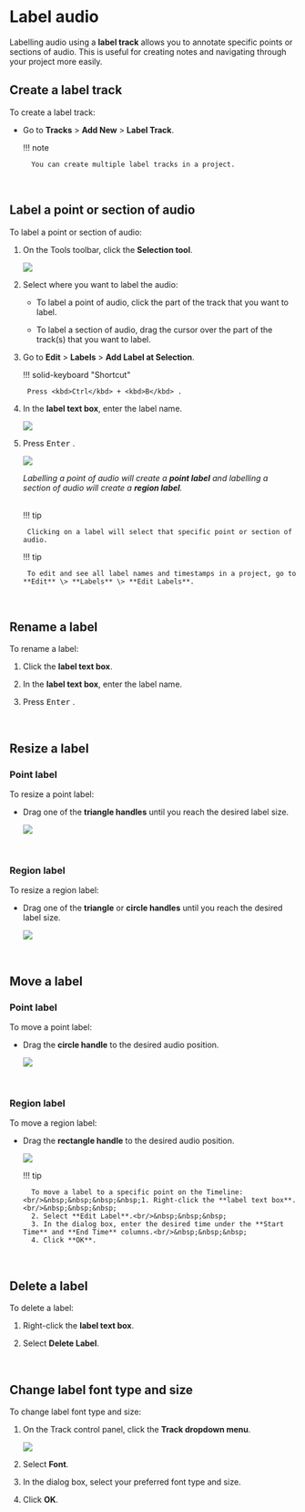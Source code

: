# Label audio

Labelling audio using a **label track** allows you to annotate specific points or sections of audio. This is useful for creating notes and navigating through your project more easily.
<br/>

## Create a label track

To create a label track:

- Go to **Tracks** \> **Add New** \> **Label Track**.

    !!! note

        You can create multiple label tracks in a project.

<br/>

## Label a point or section of audio

To label a point or section of audio:

1. On the Tools toolbar, click the **Selection tool**.

    <img src="/learning-audacity/assets/images/Tools Toolbar - Selection Tool.png" />

2. Select where you want to label the audio:

    - To label a point of audio, click the part of the track that you want to label.

    - To label a section of audio, drag the cursor over the part of the track(s) that you want to label.

3. Go to **Edit** \> **Labels** \> **Add Label at Selection**.

    !!! solid-keyboard "Shortcut"   

        Press <kbd>Ctrl</kbd> + <kbd>B</kbd> .

4. In the **label text box**, enter the label name.

    <img src="/learning-audacity/assets/images/Label - Point and Track Labels - Text Box.png" />

5. Press <kbd>Enter</kbd> .

    <img src="/learning-audacity/assets/images/Label - Point and Track Labels.png" />

    _Labelling a point of audio will create a **point label** and labelling a section of audio will create a **region label**._<br/><br/>

    !!! tip
    
        Clicking on a label will select that specific point or section of audio.

    !!! tip

        To edit and see all label names and timestamps in a project, go to **Edit** \> **Labels** \> **Edit Labels**.

<br/>

## Rename a label

To rename a label:

1. Click the **label text box**.

1. In the **label text box**, enter the label name.

1. Press <kbd>Enter</kbd> .

<br/>

## Resize a label

### Point label

To resize a point label:

- Drag one of the **triangle handles** until you reach the desired label size.

    <img src="/learning-audacity/assets/images/Label - Point and Track Labels - Resize Point.png" />

<br/>

### Region label

To resize a region label:

- Drag one of the **triangle** or **circle handles** until you reach the desired label size.

    <img src="/learning-audacity/assets/images/Label - Point and Track Labels - Resize Region.png" />

<br/>

## Move a label

### Point label

To move a point label:

- Drag the **circle handle** to the desired audio position.

    <img src="/learning-audacity/assets/images/Label - Point and Track Labels - Move Point.png" />

<br/>

### Region label

To move a region label:

- Drag the **rectangle handle** to the desired audio position.

    <img src="/learning-audacity/assets/images/Label - Point and Track Labels - Move Region.png" /><br/>

    !!! tip
        
        To move a label to a specific point on the Timeline:<br/>&nbsp;&nbsp;&nbsp;&nbsp;1. Right-click the **label text box**.<br/>&nbsp;&nbsp;&nbsp;
        2. Select **Edit Label**.<br/>&nbsp;&nbsp;&nbsp;
        3. In the dialog box, enter the desired time under the **Start Time** and **End Time** columns.<br/>&nbsp;&nbsp;&nbsp;
        4. Click **OK**.

<br/>

## Delete a label

To delete a label:

1. Right-click the **label text box**.

1. Select **Delete Label**.

<br/>

## Change label font type and size 

To change label font type and size:

1. On the Track control panel, click the **Track dropdown menu**.

    <img src="/learning-audacity/assets/images/Label Track - Track Control Panel.png" />

2. Select **Font**.

3. In the dialog box, select your preferred font type and size.

4. Click **OK**.

<br/>